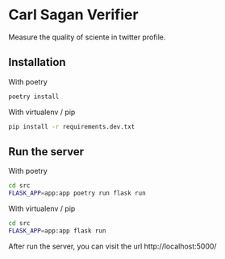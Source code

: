 # Carl Sagan Verifier

Measure the quality of sciente in twitter profile.

## Installation

With poetry

```bash
poetry install
```

With virtualenv / pip

```bash
pip install -r requirements.dev.txt
```


## Run the server

With poetry

```bash
cd src
FLASK_APP=app:app poetry run flask run
```

With virtualenv / pip

```bash
cd src
FLASK_APP=app:app flask run
```

After run the server, you can visit the url http://localhost:5000/
